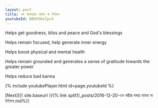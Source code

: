 ```yaml
---
layout: post
title: ওম আভারায়া নামায গা টাইমস
youtubeId: KRUVS6sCpc4
---
```

 
 
Helps get goodness, bliss and peace and God's blessings
 
Helps remain focused, help generate inner energy 
 
Helps boost physical and mental health 
 
Helps remain grounded and generates a sense of gratitude towards the greater power 
 
Helps reduce bad karma
 
 
 
 


{% include youtubePlayer.html id=page.youtubeId %}
 
[Next]({{ site.baseurl }}{% link  split1/_posts/2016-12-20-ওম গম্ভীরা ঘষায় নামায গা টাইমস.md%})
 
